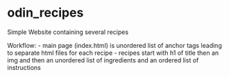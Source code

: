 # odin_recipes
Simple Website containing several recipes

Workflow:
    - main page (index.html) is unordered list of anchor tags leading to separate html files for each recipe
    - recipes start with h1 of title then an img and then an unordered list of ingredients and an ordered list of instructions
    